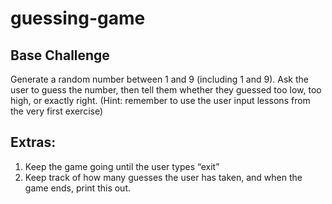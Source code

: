 # guessing-game
 
## Base Challenge

Generate a random number between 1 and 9 (including 1 and 9). Ask the user to guess the number, then tell them whether they guessed too low, too high, or exactly right. (Hint: remember to use the user input lessons from the very first exercise)

## Extras:

1. Keep the game going until the user types “exit”
2. Keep track of how many guesses the user has taken, and when the game ends, print this out.